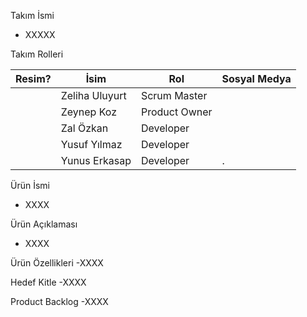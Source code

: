 Takım İsmi

- XXXXX

Takım Rolleri

| Resim? | İsim | Rol | Sosyal Medya |
| ------------- | ------------- | ------------- | --------- |
|  | Zeliha Uluyurt  | Scrum Master  |  <nav class="navbar navbar-default"> <div class="container-fluid"> <div class="navbar-header"> <a class="navbar-brand" href="https://www.linkedin.com/in/zeliha-uluyurt/" target="_blank"></a> </div> </div> <div class="container-fluid text-center social"> <a target="_blink"  href="https://www.linkedin.com/in/zeliha-uluyurt/"><span class="fa-stack fa-lg" width="500px" height="auto"><i class="fa fa-linkedin fa-stack-1x fa-1g"></i> </span></a>			<nav class="navbar navbar-default"> <div class="container-fluid"> <div class="navbar-header"><a class="navbar-brand" href="https://github.com/zelthebroccoli" target="_blank"></a> </div> </div> <div class="container-fluid text-center social"> <a target="_blink"  href="https://github.com/zelthebroccoli"><span class="fa-stack fa-lg" width="500px" height="auto"><i class="fa fa-github fa-stack-1x fa-1g"></i> </span></a>|
|  | Zeynep Koz  | Product Owner |<nav class="navbar navbar-default"> <div class="container-fluid"> <div class="navbar-header"> <a class="navbar-brand" href="https://www.linkedin.com/in/zeynep-koz34/" target="_blank"></a> </div> </div> <div class="container-fluid text-center social"> <a target="_blink"  href="https://www.linkedin.com/in/zeynep-koz34/"><span class="fa-stack fa-lg" width="500px" height="auto"><i class="fa fa-linkedin fa-stack-1x fa-1g"></i> </span></a> 			<nav class="navbar navbar-default"> <div class="container-fluid"> <div class="navbar-header"><a class="navbar-brand" href="https://github.com/nepatiess" target="_blank"></a> </div> </div> <div class="container-fluid text-center social"> <a target="_blink"  href="https://github.com/nepatiess"><span class="fa-stack fa-lg" width="500px" height="auto"><i class="fa fa-github fa-stack-1x fa-1g"></i> </span></a>|
|  | Zal Özkan  | Developer  |  <nav class="navbar navbar-default"> <div class="container-fluid"> <div class="navbar-header"> <a class="navbar-brand" href="https://www.linkedin.com/in/zalozkan/" target="_blank"></a> </div> </div> <div class="container-fluid text-center social"> <a target="_blink"  href="https://www.linkedin.com/in/zalozkan/"><span class="fa-stack fa-lg" width="500px" height="auto"><i class="fa fa-linkedin fa-stack-1x fa-1g"></i> </span></a>			<nav class="navbar navbar-default"> <div class="container-fluid"> <div class="navbar-header"><a class="navbar-brand" href="https://github.com/ZalOZKAN" target="_blank"></a> </div> </div> <div class="container-fluid text-center social"> <a target="_blink"  href="https://github.com/ZalOZKAN"><span class="fa-stack fa-lg" width="500px" height="auto"><i class="fa fa-github fa-stack-1x fa-1g"></i> </span></a>|
|  | Yusuf Yılmaz | Developer  |  <nav class="navbar navbar-default"> <div class="container-fluid"> <div class="navbar-header"> <a class="navbar-brand" href="https://www.linkedin.com/in/yusufyilmaz/" target="_blank"></a> </div> </div> <div class="container-fluid text-center social"> <a target="_blink"  href="https://www.linkedin.com/in/yusufyilmaz/"><span class="fa-stack fa-lg" width="500px" height="auto"><i class="fa fa-linkedin fa-stack-1x fa-1g"></i> </span></a>|
|  | Yunus Erkasap | Developer  |  .|

Ürün İsmi
- XXXX

Ürün Açıklaması
- XXXX

Ürün Özellikleri
-XXXX

Hedef Kitle
-XXXX

Product Backlog
-XXXX
